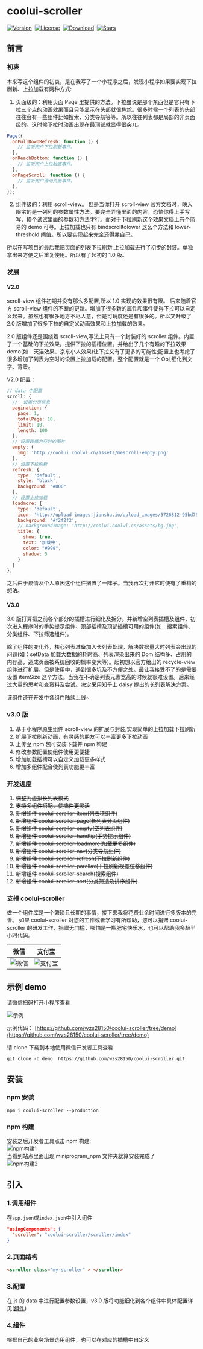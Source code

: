 # coolui-scroller

<a href="https://www.npmjs.com/package/coolui-scroller"><img src="https://img.shields.io/npm/v/coolui-scroller.svg" alt="Version"></a>&nbsp;
<a href="https://www.npmjs.com/package/coolui-scroller"><img src="https://img.shields.io/npm/l/coolui-scroller.svg" alt="License"></a>&nbsp;
<a href="https://www.npmjs.com/package/coolui-scroller"><img src="https://img.shields.io/npm/dt/coolui-scroller" alt="Download"></a>&nbsp;
<a href="https://github.com/wzs28150/coolui-scroller"><img src="https://img.shields.io/github/stars/wzs28150/coolui-scroller?style=social" alt="Stars"></a>

## 前言

### 初衷

本来写这个组件的初衷，是在我写了一个小程序之后，发现小程序如果要实现下拉刷新、上拉加载有两种方式:

1. 页面级的：利用页面 Page 里提供的方法。下拉虽说是那个东西但是它只有下拉三个点的动画效果而且只能显示在头部就很尴尬。很多时候一个列表的头部往往会有一些组件比如搜索、分类导航等等。所以往往列表都是局部的非页面级的。这时候下拉时动画出现在最顶部就显得很突兀。

```javascript
Page({
  onPullDownRefresh: function () {
    // 监听用户下拉刷新事件。
  },
  onReachBottom: function () {
    // 监听用户上拉触底事件。
  },
  onPageScroll: function () {
    // 监听用户滑动页面事件。
  },
});
```

2. 组件级的：利用 scroll-view。 但是当你打开 scroll-view 官方文档时，映入眼帘的是一列列的参数属性方法。要完全弄懂里面的内容，恐怕你得上手写写，挨个试试里面的参数和方法才行。而对于下拉刷新这个效果文档上有个简易的 demo 可寻。上拉加载也只有 bindscrolltolower 这么个方法和 lower-threshold 阈值。所以要实现起来完全还得靠自己。

所以在写项目的最后我把页面的列表下拉刷新,上拉加载进行了初步的封装。单独拿出来方便之后重复使用。所以有了起初的 1.0 版。

### 发展

#### V2.0

scroll-view 组件初期并没有那么多配置,所以 1.0 实现的效果很有限。
后来随着官方 scroll-view 组件的不断的更新。增加了很多新的属性和事件使得下拉可以自定义起来。虽然也有很多地方不尽人意，但是可玩度还是有很多的。所以又升级了 2.0 版增加了很多下拉的自定义动画效果和上拉加载的效果。

2.0 版组件还是围绕着 scroll-view,写法上只有一个封装好的 scroller 组件。内置了一个基础的下拉效果。提供下拉的插槽位置。并给出了几个有趣的下拉效果 demo(如：天猫效果、京东小人效果)让下拉又有了更多的可能性;配置上也考虑了很多增加了列表为空时的设置上拉加载的配置。整个配置就是一个 Obj,细化到文字、背景。

V2.0 配置：

```js
// data 中配置
scroll: {
  //  设置分页信息
  pagination: {
    page: 1,
    totalPage: 10,
    limit: 10,
    length: 100
  },
  // 设置数据为空时的图片
  empty: {
    img: 'http://coolui.coolwl.cn/assets/mescroll-empty.png'
  },
  // 设置下拉刷新
  refresh: {
    type: 'default',
    style: 'black',
    background: "#000"
  },
  // 设置上拉加载
  loadmore: {
    type: 'default',
    icon: 'http://upload-images.jianshu.io/upload_images/5726812-95bd7570a25bd4ee.gif',
    background: '#f2f2f2',
    // backgroundImage: 'http://coolui.coolwl.cn/assets/bg.jpg',
    title: {
      show: true,
      text: '加载中',
      color: "#999",
      shadow: 5
    }
  }
},
```

之后由于疫情及个人原因这个组件搁置了一阵子。当我再次打开它时便有了重构的想法。

#### V3.0

3.0 版打算把之前各个部分的插槽进行细化及拆分。并新增空列表插槽及组件、初次进入程序时的手势提示组件、顶部插槽及顶部插槽可用的组件(如：搜索组件、分类组件、下拉筛选组件)。

除了组件的变化外，核心列表准备加入长列表处理，解决数据量大时列表会出现的问题(如：setData 加载大数据的耗时高、列表渲染出来的 Dom 结构多、占用的内存高，造成页面被系统回收的概率变大等)。起初想以官方给出的 recycle-view 组件进行扩展。但是使用中，遇到很多坑及不方便之处。最让我接受不了的是需要设置 itemSize 这个方法。当我在不确定列表元素宽高的时候就很难设置。后来经过大量的思考和查资料及尝试。决定采用知乎上 daisy 提出的长列表解决方案。

该组件还在开发中各组件陆续上线~

### v3.0 版

1. 基于小程序原生组件 scroll-view 的扩展与封装,实现简单的上拉加载下拉刷新
2. 扩展下拉刷新动画，有灵感的朋友可以丰富更多下拉动画
3. 上传至 npm 包可安装下载并 npm 构建
4. 修改参数配置使组件使用更便捷
5. 增加加载插槽可以自定义加载更多样式
6. 增加多组件配合使列表功能更丰富

### 开发进度

1. ~~调整为虚拟长列表模式~~
2. ~~支持多组件搭配，使插件更灵活~~
3. ~~新增组件 coolui-scroller-item(列表项组件)~~
4. ~~新增组件 coolui-scroller-page(长列表分页组件)~~
5. ~~新增组件 coolui-scroller-empty(空列表组件)~~
6. ~~新增组件 coolui-scroller-handtip(手势提示组件)~~
7. ~~新增组件 coolui-scroller-loadmore(加载更多组件)~~
8. ~~新增组件 coolui-scroller-nav(分类导航组件)~~
9. ~~新增组件 coolui-scroller-refresh(下拉刷新组件)~~
10. ~~新增组件 coolui-scroller-parallax(下拉刷新视差位移组件)~~
11. ~~新增组件 coolui-scroller-search(搜索组件)~~
12. ~~新增组件 coolui-scroller-sort(分类筛选及排序组件)~~

### 支持 coolui-scroller

做一个组件库是一个繁琐且长期的事情，接下来我将花费业余时间进行多版本的完善。
如果 coolui-scroller 对您的工作或者学习有所帮助，您可以捐赠 coolui-scroller 的研发工作，捐赠无门槛，哪怕是一瓶肥宅快乐水，也可以帮助我多敲半小时代码。

| 微信                                       | 支付宝 |
| ------------------------------------------ | ------ |
| ![微信](https://wzs28150.github.io/coolui-scroller/v3/images/wx.jpg) | ![支付宝](https://wzs28150.github.io/coolui-scroller/v3/images/zfb.jpg) |

## 示例 demo

请微信扫码打开小程序查看

![示例](https://wzs28150.github.io/coolui-scroller/v3/images/demo.jpg)


示例代码： [https://github.com/wzs28150/coolui-scroller/tree/demo](https://github.com/wzs28150/coolui-scroller/tree/demo)

请 clone 下载到本地使用微信开发者工具查看

```
git clone -b demo  https://github.com/wzs28150/coolui-scroller.git
```

## 安装

### npm 安装

```
npm i coolui-scroller --production
```

### npm 构建

安装之后开发者工具点击 npm 构建:<br/>
![npm构建1](https://wzs28150.github.io/coolui-scroller/v3/images/set1.png)<br/>
当看到站点里面出现 miniprogram_npm 文件夹就算安装完成了<br/>
![npm构建2](https://wzs28150.github.io/coolui-scroller/v3/images/set2.png)

## 引入

### 1.调用组件

在`app.json`或`index.json`中引入组件

```json
"usingComponents": {
  "scroller": "coolui-scroller/scroller/index"
}
```

### 2.页面结构

```html
<scroller class="my-scroller" > </scroller>
```

### 3.配置

在 js 的 data 中进行配置参数设置，v3.0 版将功能细化到各个组件中具体配置详见([组件](https://wzs28150.github.io/coolui-scroller/v3/components/scroller.html))

### 4.组件

根据自己的业务场景选用组件，也可以在对应的插槽中自定义
